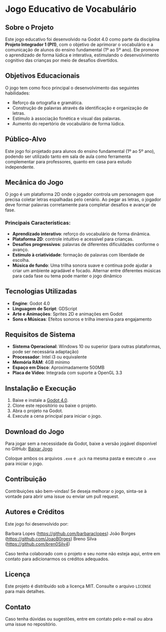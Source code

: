 # Jogo Educativo de Vocabulário

## Sobre o Projeto

Este jogo educativo foi desenvolvido na Godot 4.0 como parte da disciplina **Projeto Integrador 1 (PI1)**, com o objetivo de aprimorar o vocabulário e a comunicação de alunos do ensino fundamental (1º ao 5º ano). Ele promove o aprendizado de forma lúdica e interativa, estimulando o desenvolvimento cognitivo das crianças por meio de desafios divertidos.

## Objetivos Educacionais

O jogo tem como foco principal o desenvolvimento das seguintes habilidades:
- Reforço da ortografia e gramática.
- Construção de palavras através da identificação e organização de letras.
- Estímulo à associação fonética e visual das palavras.
- Aumento do repertório de vocabulário de forma lúdica.

## Público-Alvo

Este jogo foi projetado para alunos do ensino fundamental (1º ao 5º ano), podendo ser utilizado tanto em sala de aula como ferramenta complementar para professores, quanto em casa para estudo independente.

## Mecânica do Jogo

O jogo é um plataforma 2D onde o jogador controla um personagem que precisa coletar letras espalhadas pelo cenário. Ao pegar as letras, o jogador deve formar palavras corretamente para completar desafios e avançar de fase.

### Principais Características:

- **Aprendizado interativo**: reforço do vocabulário de forma dinâmica.
- **Plataforma 2D**: controle intuitivo e acessível para crianças.
- **Desafios progressivos**: palavras de diferentes dificuldades conforme o avanço.
- **Estímulo à criatividade**: formação de palavras com liberdade de escolha.
- **Música de fundo**: Uma trilha sonora suave e contínua pode ajudar a criar um ambiente agradável e focado. Alternar entre diferentes músicas para cada fase ou tema pode manter o jogo dinâmico

## Tecnologias Utilizadas

- **Engine**: Godot 4.0
- **Linguagem de Script**: GDScript
- **Arte e Animações**: Sprites 2D e animações em Godot
- **Sons e Músicas**: Efeitos sonoros e trilha imersiva para engajamento

## Requisitos de Sistema

- **Sistema Operacional**: Windows 10 ou superior (para outras plataformas, pode ser necessária adaptação)
- **Processador**: Intel i3 ou equivalente
- **Memória RAM**: 4GB mínimo
- **Espaço em Disco**: Aproximadamente 500MB
- **Placa de Vídeo**: Integrada com suporte a OpenGL 3.3

## Instalação e Execução

1. Baixe e instale a [Godot 4.0](https://godotengine.org/).
2. Clone este repositório ou baixe o projeto.
3. Abra o projeto na Godot.
4. Execute a cena principal para iniciar o jogo.

## Download do Jogo

Para jogar sem a necessidade da Godot, baixe a versão jogável disponível no GitHub:
[Baixar Jogo](https://github.com/JoninhasC/Projeto-Integrador-Desenvolvimento-Jogo-Alfabetico/releases)

Coloque ambos os arquivos `.exe` e `.pck` na mesma pasta e execute o `.exe` para iniciar o jogo.

## Contribuição

Contribuições são bem-vindas! Se deseja melhorar o jogo, sinta-se à vontade para abrir uma issue ou enviar um pull request.

## Autores e Créditos

Este jogo foi desenvolvido por:

Barbara Lopes (https://github.com/barbaraclopes)
João Borges (https://github.com/JoaoB0rges)
Breno Silva (https://github.com/bren0Silv4)

Caso tenha colaborado com o projeto e seu nome não esteja aqui, entre em contato para adicionarmos os créditos adequados.

## Licença

Este projeto é distribuído sob a licença MIT. Consulte o arquivo `LICENSE` para mais detalhes.

## Contato

Caso tenha dúvidas ou sugestões, entre em contato pelo e-mail ou abra uma issue no repositório.

